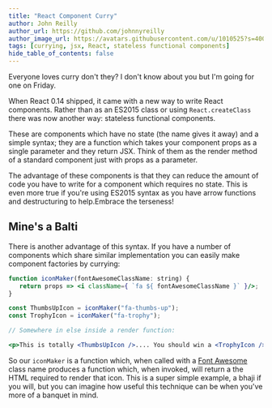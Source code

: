 ```yaml
---
title: "React Component Curry"
author: John Reilly
author_url: https://github.com/johnnyreilly
author_image_url: https://avatars.githubusercontent.com/u/1010525?s=400&u=294033082cfecf8ad1645b4290e362583b33094a&v=4
tags: [currying, jsx, React, stateless functional components]
hide_table_of_contents: false
---
```

Everyone loves curry don't they? I don't know about you but I'm going for one on Friday.

 When React 0.14 shipped, it came with a new way to write React components. Rather than as an ES2015 class or using `React.createClass` there was now another way: stateless functional components.

These are components which have no state (the name gives it away) and a simple syntax; they are a function which takes your component props as a single parameter and they return JSX. Think of them as the render method of a standard component just with props as a parameter.

The advantage of these components is that they can reduce the amount of code you have to write for a component which requires no state. This is even more true if you're using ES2015 syntax as you have arrow functions and destructuring to help.Embrace the terseness!

## Mine's a Balti

There is another advantage of this syntax. If you have a number of components which share similar implementation you can easily make component factories by currying:

```jsx
function iconMaker(fontAwesomeClassName: string) {
   return props => <i className={ `fa ${ fontAwesomeClassName }` }/>;
}

const ThumbsUpIcon = iconMaker("fa-thumbs-up");
const TrophyIcon = iconMaker("fa-trophy");

// Somewhere in else inside a render function:

<p>This is totally <ThumbsUpIcon />.... You should win a <TrophyIcon /></p>
```

So our `iconMaker` is a function which, when called with a [Font Awesome](<http://fontawesome.io/>) class name produces a function which, when invoked, will return a the HTML required to render that icon. This is a super simple example, a bhaji if you will, but you can imagine how useful this technique can be when you've more of a banquet in mind.



